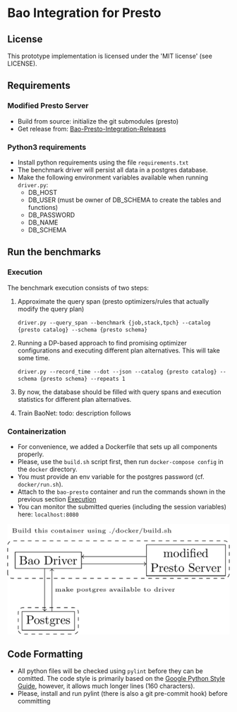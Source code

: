 # Bao Integration for Presto

## License

This prototype implementation is licensed under the 'MIT license' (see LICENSE).

## Requirements

### Modified Presto Server

- Build from source: initialize the git submodules (presto)
- Get release
  from: [Bao-Presto-Integration-Releases](https://github.com/christophanneser/Bao-Presto-Integration/releases)

### Python3 requirements

- Install python requirements using the file `requirements.txt`
- The benchmark driver will persist all data in a postgres database.
- Make the following environment variables available when running `driver.py`:
    - DB_HOST
    - DB_USER (must be owner of DB_SCHEMA to create the tables and functions)
    - DB_PASSWORD
    - DB_NAME
    - DB_SCHEMA

## Run the benchmarks

### Execution

The benchmark execution consists of two steps:

1. Approximate the query span (presto optimizers/rules that actually modify the query plan)
   ```
   driver.py --query_span --benchmark {job,stack,tpch} --catalog {presto catalog} --schema {presto schema}
   ```
2. Running a DP-based approach to find promising optimizer configurations and executing different plan alternatives.
   This will take some time.
   ```
   driver.py --record_time --dot --json --catalog {presto catalog} --schema {presto schema} --repeats 1
   ```
3. By now, the database should be filled with query spans and execution statistics for different plan alternatives.

4. Train BaoNet: todo: description follows

### Containerization

- For convenience, we added a Dockerfile that sets up all components properly.
- Please, use the `build.sh` script first, then run `docker-compose config` in the `docker` directory.
- You must provide an env variable for the postgres password (cf. `docker/run.sh`).
- Attach to the `bao-presto` container and run the commands shown in the previous section [Execution](#Execution) 
- You can monitor the submitted queries (including the session variables) here: `localhost:8080`

![Overview](./architecture.png)

## Code Formatting

- All python files will be checked using `pylint` before they can be comitted. The code style is primarily based on
  the [Google Python Style Guide](https://google.github.io/styleguide/pyguide.html), however, it allows much longer
  lines (160 characters).
- Please, install and run pylint (there is also a git pre-commit hook) before committing
